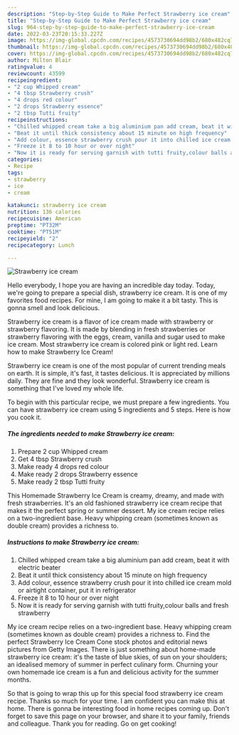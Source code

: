 ```yaml
---
description: "Step-by-Step Guide to Make Perfect Strawberry ice cream"
title: "Step-by-Step Guide to Make Perfect Strawberry ice cream"
slug: 964-step-by-step-guide-to-make-perfect-strawberry-ice-cream
date: 2022-03-23T20:15:33.227Z
image: https://img-global.cpcdn.com/recipes/4573730694dd98b2/680x482cq70/strawberry-ice-cream-recipe-main-photo.jpg
thumbnail: https://img-global.cpcdn.com/recipes/4573730694dd98b2/680x482cq70/strawberry-ice-cream-recipe-main-photo.jpg
cover: https://img-global.cpcdn.com/recipes/4573730694dd98b2/680x482cq70/strawberry-ice-cream-recipe-main-photo.jpg
author: Milton Blair
ratingvalue: 4
reviewcount: 43599
recipeingredient:
- "2 cup Whipped cream"
- "4 tbsp Strawberry crush"
- "4 drops red colour"
- "2 drops Strawberry essence"
- "2 tbsp Tutti fruity"
recipeinstructions:
- "Chilled whipped cream take a big aluminium pan add cream, beat it with electric beater"
- "Beat it until thick consistency about 15 minute on high frequency"
- "Add colour, essence strawberry crush pour it into chilled ice cream mold or airtight container, put it in refrigerator"
- "Freeze it 8 to 10 hour or over night"
- "Now it is ready for serving garnish with tutti fruity,colour balls and fresh strawberry"
categories:
- Recipe
tags:
- strawberry
- ice
- cream

katakunci: strawberry ice cream 
nutrition: 136 calories
recipecuisine: American
preptime: "PT32M"
cooktime: "PT51M"
recipeyield: "2"
recipecategory: Lunch

---
```



![Strawberry ice cream](https://img-global.cpcdn.com/recipes/4573730694dd98b2/680x482cq70/strawberry-ice-cream-recipe-main-photo.jpg)

Hello everybody, I hope you are having an incredible day today. Today, we're going to prepare a special dish, strawberry ice cream. It is one of my favorites food recipes. For mine, I am going to make it a bit tasty. This is gonna smell and look delicious.

Strawberry ice cream is a flavor of ice cream made with strawberry or strawberry flavoring. It is made by blending in fresh strawberries or strawberry flavoring with the eggs, cream, vanilla and sugar used to make ice cream. Most strawberry ice cream is colored pink or light red. Learn how to make Strawberry Ice Cream!

Strawberry ice cream is one of the most popular of current trending meals on earth. It is simple, it's fast, it tastes delicious. It is appreciated by millions daily. They are fine and they look wonderful. Strawberry ice cream is something that I've loved my whole life.


To begin with this particular recipe, we must prepare a few ingredients. You can have strawberry ice cream using 5 ingredients and 5 steps. Here is how you cook it.

<!--inarticleads1-->

##### The ingredients needed to make Strawberry ice cream:

1. Prepare 2 cup Whipped cream
1. Get 4 tbsp Strawberry crush
1. Make ready 4 drops red colour
1. Make ready 2 drops Strawberry essence
1. Make ready 2 tbsp Tutti fruity


This Homemade Strawberry Ice Cream is creamy, dreamy, and made with fresh strawberries. It&#39;s an old fashioned strawberry ice cream recipe that makes it the perfect spring or summer dessert. My ice cream recipe relies on a two-ingredient base. Heavy whipping cream (sometimes known as double cream) provides a richness to. 

<!--inarticleads2-->

##### Instructions to make Strawberry ice cream:

1. Chilled whipped cream take a big aluminium pan add cream, beat it with electric beater
1. Beat it until thick consistency about 15 minute on high frequency
1. Add colour, essence strawberry crush pour it into chilled ice cream mold or airtight container, put it in refrigerator
1. Freeze it 8 to 10 hour or over night
1. Now it is ready for serving garnish with tutti fruity,colour balls and fresh strawberry


My ice cream recipe relies on a two-ingredient base. Heavy whipping cream (sometimes known as double cream) provides a richness to. Find the perfect Strawberry Ice Cream Cone stock photos and editorial news pictures from Getty Images. There is just something about home-made strawberry ice cream: it&#39;s the taste of blue skies, of sun on your shoulders; an idealised memory of summer in perfect culinary form. Churning your own homemade ice cream is a fun and delicious activity for the summer months. 

So that is going to wrap this up for this special food strawberry ice cream recipe. Thanks so much for your time. I am confident you can make this at home. There is gonna be interesting food in home recipes coming up. Don't forget to save this page on your browser, and share it to your family, friends and colleague. Thank you for reading. Go on get cooking!
